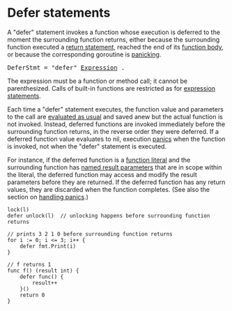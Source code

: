 # Defer statements

A "defer" statement invokes a function whose execution is deferred to the moment the surrounding function returns, either because the surrounding function executed a [return statement](/Statements/return_statements.html), reached the end of its [function body](/Declarations%20and%20scope/function_declarations.html), or because the corresponding goroutine is [panicking](/Built-in%20functions/handling_panics.html).

<pre>
<a id="DeferStmt">DeferStmt</a> = "defer" <a href="/Expressions/operators.html#Expression">Expression</a> .
</pre>

The expression must be a function or method call; it cannot be parenthesized. Calls of built-in functions are restricted as for [expression statements](/Statements/expression_statements.html).

Each time a "defer" statement executes, the function value and parameters to the call are [evaluated as usual](/Expressions/calls.html) and saved anew but the actual function is not invoked. Instead, deferred functions are invoked immediately before the surrounding function returns, in the reverse order they were deferred. If a deferred function value evaluates to nil, execution [panics](/Built-in%20functions/handling_panics.html) when the function is invoked, not when the "defer" statement is executed.

For instance, if the deferred function is a [function literal](/Expressions/function_literals.html) and the surrounding function has [named result parameters](/Types/function_types.html) that are in scope within the literal, the deferred function may access and modify the result parameters before they are returned. If the deferred function has any return values, they are discarded when the function completes. (See also the section on [handling panics](/Built-in%20functions/handling_panics.html).)

```
lock(l)
defer unlock(l)  // unlocking happens before surrounding function returns

// prints 3 2 1 0 before surrounding function returns
for i := 0; i <= 3; i++ {
    defer fmt.Print(i)
}

// f returns 1
func f() (result int) {
    defer func() {
        result++
    }()
    return 0
}
```